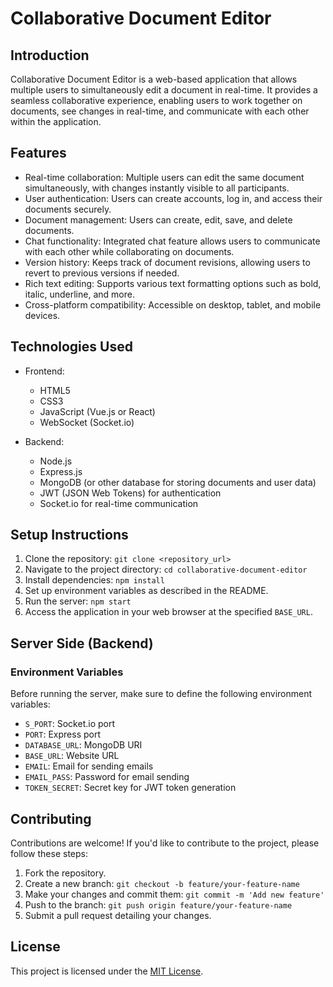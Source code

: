 # Collaborative Document Editor

## Introduction

Collaborative Document Editor is a web-based application that allows multiple users to simultaneously edit a document in real-time. It provides a seamless collaborative experience, enabling users to work together on documents, see changes in real-time, and communicate with each other within the application.

## Features

- Real-time collaboration: Multiple users can edit the same document simultaneously, with changes instantly visible to all participants.
- User authentication: Users can create accounts, log in, and access their documents securely.
- Document management: Users can create, edit, save, and delete documents.
- Chat functionality: Integrated chat feature allows users to communicate with each other while collaborating on documents.
- Version history: Keeps track of document revisions, allowing users to revert to previous versions if needed.
- Rich text editing: Supports various text formatting options such as bold, italic, underline, and more.
- Cross-platform compatibility: Accessible on desktop, tablet, and mobile devices.

## Technologies Used

- Frontend:
  - HTML5
  - CSS3
  - JavaScript (Vue.js or React)
  - WebSocket (Socket.io)

- Backend:
  - Node.js
  - Express.js
  - MongoDB (or other database for storing documents and user data)
  - JWT (JSON Web Tokens) for authentication
  - Socket.io for real-time communication

## Setup Instructions

1. Clone the repository: `git clone <repository_url>`
2. Navigate to the project directory: `cd collaborative-document-editor`
3. Install dependencies: `npm install`
4. Set up environment variables as described in the README.
5. Run the server: `npm start`
6. Access the application in your web browser at the specified `BASE_URL`.

## Server Side (Backend)

### Environment Variables

Before running the server, make sure to define the following environment variables:

- `S_PORT`: Socket.io port
- `PORT`: Express port
- `DATABASE_URL`: MongoDB URI
- `BASE_URL`: Website URL
- `EMAIL`: Email for sending emails
- `EMAIL_PASS`: Password for email sending
- `TOKEN_SECRET`: Secret key for JWT token generation

## Contributing

Contributions are welcome! If you'd like to contribute to the project, please follow these steps:

1. Fork the repository.
2. Create a new branch: `git checkout -b feature/your-feature-name`
3. Make your changes and commit them: `git commit -m 'Add new feature'`
4. Push to the branch: `git push origin feature/your-feature-name`
5. Submit a pull request detailing your changes.

## License

This project is licensed under the [MIT License](LICENSE).
